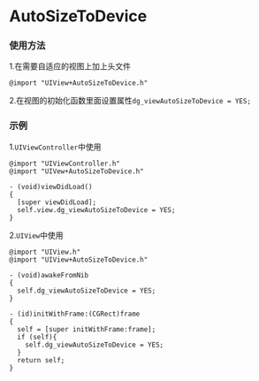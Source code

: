# AutoSizeToDevice
### 使用方法
1.在需要自适应的视图上加上头文件
```
@import "UIView+AutoSizeToDevice.h"
```
2.在视图的初始化函数里面设置属性```dg_viewAutoSizeToDevice = YES;```
### 示例
1.```UIViewController```中使用
```
@import "UIViewController.h"
@import "UIVew+AutoSizeToDevice.h"

- (void)viewDidLoad()
{
  [super viewDidLoad];
  self.view.dg_viewAutoSizeToDevice = YES;
}
```
2.```UIView```中使用
```
@import "UIView.h"
@import "UIView+AutoSizeToDevice.h"

- (void)awakeFromNib
{
  self.dg_viewAutoSizeToDevice = YES;
}

- (id)initWithFrame:(CGRect)frame
{
  self = [super initWithFrame:frame];
  if (self){
    self.dg_viewAutoSizeToDevice = YES;
  }
  return self;
}
